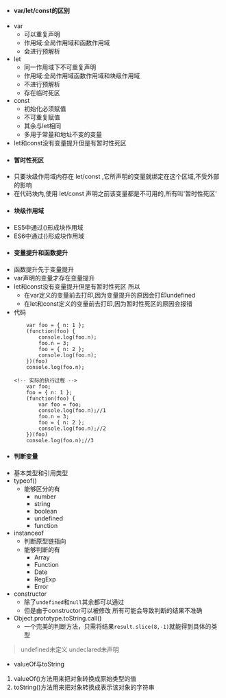 - #### var/let/const的区别
- var
    - 可以重复声明
    - 作用域:全局作用域和函数作用域
    - 会进行预解析
- let
    - 同一作用域下不可重复声明
    - 作用域:全局作用域函数作用域和块级作用域
    - 不进行预解析
    - 存在临时死区
- const
    - 初始化必须赋值
    - 不可重复赋值
    - 其余与let相同
    - 多用于常量和地址不变的变量
- let和const没有变量提升但是有暂时性死区
- #### 暂时性死区
- 只要块级作用域内存在 let/const ,它所声明的变量就绑定在这个区域,不受外部的影响
- 在代码块内,使用 let/const 声明之前该变量都是不可用的,所有叫'暂时性死区'
- #### 块级作用域
- ES5中通过()形成块作用域
- ES6中通过{}形成块作用域
- #### 变量提升和函数提升
- 函数提升先于变量提升
- var声明的变量才存在变量提升
- let和const没有变量提升但是有暂时性死区 所以
    - 在var定义的变量前去打印,因为变量提升的原因会打印undefined
    - 在let和const定义的变量前去打印,因为暂时性死区的原因会报错
- 代码
    ```
        var foo = { n: 1 };
        (function(foo) {
            console.log(foo.n);
            foo.n = 3;
            foo = { n: 2 };
            console.log(foo.n);
        })(foo)
        console.log(foo.n);
    ```
    ```
    <!-- 实际的执行过程 -->
        var foo;
        foo = { n: 1 };
        (function(foo) {
            var foo = foo;
            console.log(foo.n);//1
            foo.n = 3;
            foo = { n: 2 };
            console.log(foo.n);//2
        })(foo)
        console.log(foo.n);//3
    ```
- #### 判断变量
- 基本类型和引用类型
- typeof()
    - 能够区分的有
        - number
        - string
        - boolean
        - undefined
        - function
- instanceof
    - 判断原型链指向
    - 能够判断的有
        - Array
        - Function
        - Date
        - RegExp
        - Error
- constructor
    - 除了```undefined```和```null```其余都可以通过
    - 但是由于constructor可以被修改 所有可能会导致判断的结果不准确
- Object.prototype.toString.call()
    - 一个完美的判断方法，只需将结果```result.slice(8,-1)```就能得到具体的类型

> undefined未定义 undeclared未声明
- valueOf与toString
1. valueOf()方法用来把对象转换成原始类型的值
2. toString()方法用来把对象转换成表示该对象的字符串